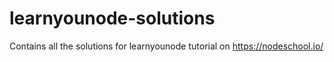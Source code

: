 # learnyounode-solutions
Contains all the solutions for learnyounode tutorial on https://nodeschool.io/
